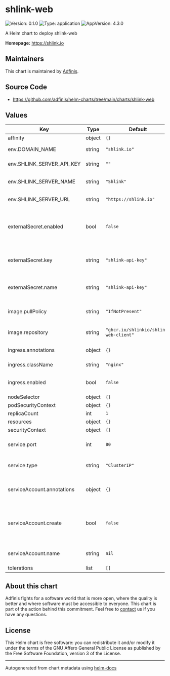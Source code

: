 # shlink-web

![Version: 0.1.0](https://img.shields.io/badge/Version-0.1.0-informational?style=flat-square) ![Type: application](https://img.shields.io/badge/Type-application-informational?style=flat-square) ![AppVersion: 4.3.0](https://img.shields.io/badge/AppVersion-4.3.0-informational?style=flat-square)

A Helm chart to deploy shlink-web

**Homepage:** <https://shlink.io>

## Maintainers
This chart is maintained by [Adfinis](https://adfinis.com/?pk_campaign=github&pk_kwd=helm-charts).

## Source Code

* <https://github.com/adfinis/helm-charts/tree/main/charts/shlink-web>

## Values

| Key | Type | Default | Description |
|-----|------|---------|-------------|
| affinity | object | `{}` |  |
| env.DOMAIN_NAME | string | `"shlink.io"` | Shlink Web domain |
| env.SHLINK_SERVER_API_KEY | string | `""` | Shlink API Key |
| env.SHLINK_SERVER_NAME | string | `"Shlink"` | Shlink Server Name |
| env.SHLINK_SERVER_URL | string | `"https://shlink.io"` | Shlink API URL |
| externalSecret.enabled | bool | `false` | Specifies whether an external secret should be used |
| externalSecret.key | string | `"shlink-api-key"` | Key in the secret containing the API key |
| externalSecret.name | string | `"shlink-api-key"` | Name of the secret containing the API key |
| image.pullPolicy | string | `"IfNotPresent"` | Shlink Web image pull policy |
| image.repository | string | `"ghcr.io/shlinkio/shlink-web-client"` | Shlink Web image name |
| ingress.annotations | object | `{}` | Ingress annotations |
| ingress.className | string | `"nginx"` | Ingress class name |
| ingress.enabled | bool | `false` | Enable ingress for shlink web |
| nodeSelector | object | `{}` |  |
| podSecurityContext | object | `{}` |  |
| replicaCount | int | `1` |  |
| resources | object | `{}` |  |
| securityContext | object | `{}` |  |
| service.port | int | `80` | Shlink Web service port |
| service.type | string | `"ClusterIP"` | Shlink Web service type |
| serviceAccount.annotations | object | `{}` | Annotations to add to the service account |
| serviceAccount.create | bool | `false` | Specifies whether a service account should be created |
| serviceAccount.name | string | `nil` | Name of the service account |
| tolerations | list | `[]` |  |

## About this chart

Adfinis fights for a software world that is more open, where the quality is
better and where software must be accessible to everyone. This chart
is part of the action behind this commitment. Feel free to
[contact](https://adfinis.com/kontakt/?pk_campaign=github&pk_kwd=helm-charts)
us if you have any questions.

## License

This Helm chart is free software: you can redistribute it and/or modify it under the terms
of the GNU Affero General Public License as published by the Free Software Foundation,
version 3 of the License.

----------------------------------------------
Autogenerated from chart metadata using [helm-docs](https://github.com/norwoodj/helm-docs/)
